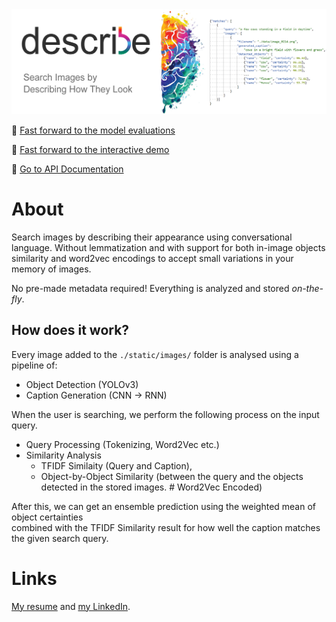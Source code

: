 <img src="./demos/banner.png" alt="drawing"/>

:bookmark: [Fast forward to the model evaluations](./models.md)

:bookmark: [Fast forward to the interactive demo](#)

:bookmark: [Go to API Documentation](#)


# About

Search images by describing their appearance using
conversational language. Without lemmatization and with support for both in-image objects similarity and word2vec encodings to accept small variations in your memory of images.

No pre-made metadata required! Everything is 
analyzed and stored _on-the-fly_.

## How does it work?
Every image added to the ```./static/images/``` folder is analysed using a pipeline of:
- Object Detection (YOLOv3)
- Caption Generation (CNN -> RNN)

When the user is searching, we perform the
following process on the input query.
- Query Processing (Tokenizing, Word2Vec etc.)
- Similarity Analysis
  - TFIDF Similaity (Query and Caption),
  - Object-by-Object Similarity (between the query and the objects detected in the stored images. # Word2Vec Encoded) 

After this, we can get an ensemble prediction using the weighted mean of object certainties\
combined with the TFIDF Similarity result for how well the caption matches the given search query.

# Links
[My resume](https://frederikgram.github.io/) and 
[my LinkedIn](https://www.linkedin.com/in/frederikgramkortegaard/).
